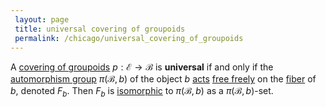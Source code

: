 ```yaml
---
 layout: page
 title: universal covering of groupoids
 permalink: /chicago/universal_covering_of_groupoids
---
```

A [covering of groupoids](https://mathgloss.github.io/MathGloss/chicago/covering_of_groupoids)  $p:\mathcal E\to \mathcal B$ is **universal** if and only if the [automorphism group](https://mathgloss.github.io/MathGloss/chicago/automorphism_group) $\pi(\mathcal B,b)$ of the object $b$ [acts](https://mathgloss.github.io/MathGloss/chicago/group_action) [free freely](https://mathgloss.github.io/MathGloss/chicago/free_#############freely) on the [fiber](https://mathgloss.github.io/MathGloss/chicago/fiber) of $b$, denoted $F_b$.  Then $F_b$ is [isomorphic](https://mathgloss.github.io/MathGloss/chicago/equivariant_map) to $\pi(\mathcal B, b)$ as a $\pi(\mathcal B,b)$-set.

